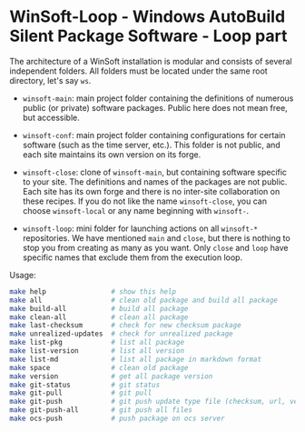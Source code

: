 # WinSoft-Loop - Windows AutoBuild Silent Package Software - Loop part

The architecture of a WinSoft installation is modular and consists of several independent folders.
All folders must be located under the same root directory, let's say `ws`.

* `winsoft-main`: main project folder containing the definitions of numerous public (or private) software packages.
  Public here does not mean free, but accessible.

* `winsoft-conf`: main project folder containing configurations for certain software (such as the time server, etc.).
  This folder is not public, and each site maintains its own version on its forge.

* `winsoft-close`: clone of `winsoft-main`, but containing software specific to your site.
  The definitions and names of the packages are not public.
  Each site has its own forge and there is no inter-site collaboration on these recipes.
  If you do not like the name `winsoft-close`, you can choose `winsoft-local` or any name beginning with `winsoft-`.

* `winsoft-loop`: mini folder for launching actions on all `winsoft-*` repositories.
  We have mentioned `main` and `close`, but there is nothing to stop you from creating as many as you want.
  Only `close` and `loop` have specific names that exclude them from the execution loop.


Usage:

```bash
make help                # show this help
make all                 # clean old package and build all package
make build-all           # build all package
make clean-all           # clean all package
make last-checksum       # check for new checksum package
make unrealized-updates  # check for unrealized package
make list-pkg            # list all package
make list-version        # list all version
make list-md             # list all package in markdown format
make space               # clean old package
make version             # get all package version
make git-status          # git status
make git-pull            # git pull
make git-push            # git push update type file (checksum, url, version)
make git-push-all        # git push all files
make ocs-push            # push package on ocs server
```
